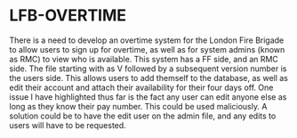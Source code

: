 # LFB-OVERTIME
There is a need to develop an overtime system for the London Fire Brigade to allow users to sign up for overtime, as well as for system admins (known as RMC) to view who is available. This system has a FF side, and an RMC side.
The file starting with as V followed by a subsequent version number is the users side. This allows users to add themself to the database, as well as edit their account and attach their availability for their four days off.
One issue I have highlighted thus far is the fact any user can edit anyone else as long as they know their pay number. This could be used maliciously. A solution could be to have the edit user on the admin file, and any edits to users will have to be requested.
